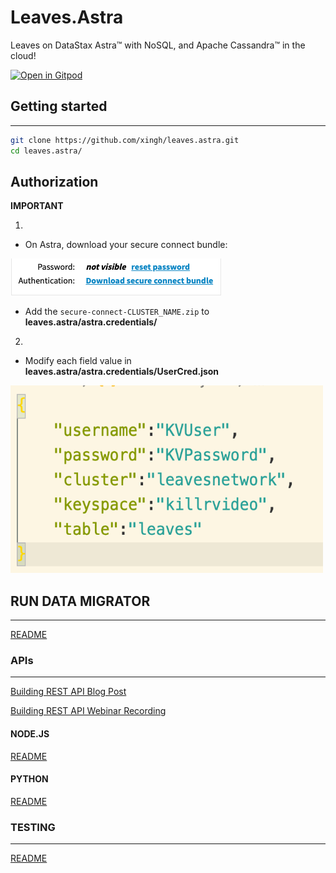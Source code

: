 # Leaves.Astra 

Leaves on DataStax Astra™ with NoSQL, and Apache Cassandra™ in the cloud!

[![Open in Gitpod](https://gitpod.io/button/open-in-gitpod.svg)](https://gitpod.io/#https://github.com/xingh/leaves.astra.git)

## Getting started

---- 

```sh
git clone https://github.com/xingh/leaves.astra.git
cd leaves.astra/
```

## Authorization
**IMPORTANT**

1. 
* On Astra, download your secure connect bundle:

![SecConImg](Assets/Images/DownloadSecureCon.png)

* Add the `secure-connect-CLUSTER_NAME.zip` to **leaves.astra/astra.credentials/**

2. 
* Modify each field value in **leaves.astra/astra.credentials/UserCred.json** 

<img src="Assets/Images/UserCred.png" width="500" height="300">

<br />

## RUN DATA MIGRATOR
- - - 

[README](https://github.com/Anant/cassandra.api/blob/master/astra.import/README.md)

### APIs
---

[Building REST API Blog Post](https://blog.anant.us/building-a-rest-api-with-cassandra-on-datastax-astra-using-python-and-node/)

[Building REST API Webinar Recording](https://www.youtube.com/watch?v=O64pJa3eLqs)

#### NODE.JS

[README](https://github.com/Anant/cassandra.api/blob/master/astra.api/leaves.api.node/README.md)

#### PYTHON

[README](https://github.com/Anant/cassandra.api/blob/master/astra.api/leaves.api.python/README.md)

### TESTING
--- 

[README](https://github.com/xingh/leaves.astra/blob/master/astra.api/leaves.api.tests/README.md)
